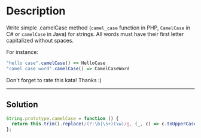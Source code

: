 # Description

Write simple .camelCase method (`camel_case` function in PHP, `CamelCase` in C# or `camelCase` in Java) for strings. All words must have their first letter capitalized without spaces.

For instance:

```js
"hello case".camelCase() => HelloCase
"camel case word".camelCase() => CamelCaseWord
```

Don't forget to rate this kata! Thanks :)

---

## Solution

```js
String.prototype.camelCase = function () {
  return this.trim().replace(/(?:\b|\s+)(\w)/g, (_, c) => c.toUpperCase());
};
```
